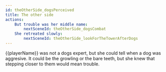 ```yaml
---
id: theOtherSide_dogsPerceived
title: The other side
actions:
    But trouble was her middle name:
        nextSceneId: theOtherSide_dogsCombat
    She retreated slowly:
        nextSceneId: theOtherSide_lookForTheTowerAfterDogs
---
```


{{playerName}} was not a dogs expert, but she could tell when a dog was aggresive. It could be the growling or the bare teeth, but she knew that stepping closer to them would mean trouble.
